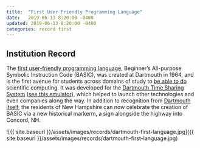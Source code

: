 ```yaml
---
title:  "First User Friendly Programming Language"
date:   2019-06-13 8:20:00 -0400
updated: 2019-06-13 8:20:00 -0400
categories: record first
---
```


## Institution Record

The [first user-friendly programming language](https://www.concordmonitor.com/BASIC-Dartmouth-Kemeny-time-sharing-historical-26164409), Beginner’s All-purpose Symbolic Instruction Code (BASIC), 
was created at Dartmouth in 1964, and is the first avenue for students across 
domains of study to [be able to do](https://en.wikipedia.org/wiki/BASIC) scientific computing.
It was developed for the [Dartmouth Time Sharing System](https://en.wikipedia.org/wiki/Dartmouth_Time_Sharing_System) ([see this emulator](http://www.dtss.org/dtss/)), 
which helped to launch other technologies and even companies along the way. In
addition to recognition from [Dartmouth itself](https://www.dartmouth.edu/basicfifty/basic.html),
the residents of New Hampshire can now celebrate the creation of BASIC via a new historical
markerm, a sign alongside the highway into Concord, NH.

![{{ site.baseurl }}/assets/images/records/dartmouth-first-language.jpg]({{ site.baseurl }}/assets/images/records/dartmouth-first-language.jpg)
